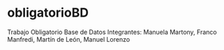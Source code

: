 # obligatorioBD
Trabajo Obligatorio Base de Datos
Integrantes: Manuela Martony, Franco Manfredi, Martín de León, Manuel Lorenzo
